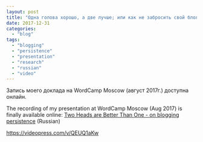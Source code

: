 ```yaml
---
layout: post
title: "Одна голова хорошо, а две лучше; или как не забросить свой блог"
date: 2017-12-31
categories: 
  - "blog"
tags: 
  - "blogging"
  - "persistence"
  - "presentation"
  - "research"
  - "russian"
  - "video"
---
```


Запись моего доклада на WordCamp Moscow (август 2017г.) доступна онлайн.

The recording of my presentation at WordCamp Moscow (Aug 2017) is finally available online: [Two Heads are Better Than One - on blogging persistence](https://wordpress.tv/2017/12/26/boris-gorelik-two-heads-are-better-than-one/) (Russian)

https://videopress.com/v/QEUQ1aKw
